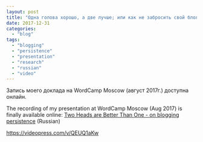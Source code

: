 ```yaml
---
layout: post
title: "Одна голова хорошо, а две лучше; или как не забросить свой блог"
date: 2017-12-31
categories: 
  - "blog"
tags: 
  - "blogging"
  - "persistence"
  - "presentation"
  - "research"
  - "russian"
  - "video"
---
```


Запись моего доклада на WordCamp Moscow (август 2017г.) доступна онлайн.

The recording of my presentation at WordCamp Moscow (Aug 2017) is finally available online: [Two Heads are Better Than One - on blogging persistence](https://wordpress.tv/2017/12/26/boris-gorelik-two-heads-are-better-than-one/) (Russian)

https://videopress.com/v/QEUQ1aKw
